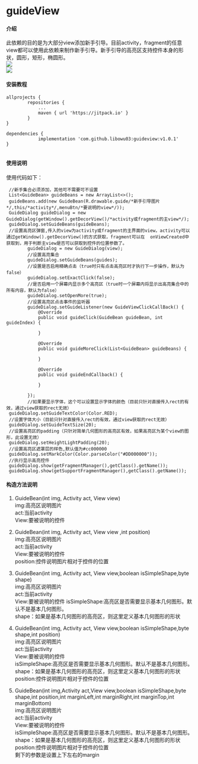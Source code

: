 # guideView

#### 介绍
此依赖的目的是为大部分view添加新手引导。目前activity，fragment的任意view都可以使用此依赖来制作新手引导。新手引导的高亮区支持控件本身的形状，圆形，矩形，椭圆形。<br>
![](https://images.gitee.com/uploads/images/2019/0806/145419_c5ce617d_1951678.gif)<br>
![](https://images.gitee.com/uploads/images/2019/0806/145222_ade564b4_1951678.gif)

#### 安装教程
```
allprojects {
		repositories {
			...
			maven { url 'https://jitpack.io' }
		}
}

dependencies {
	        implementation 'com.github.libowu03:guideview:v1.0.1'
}
  
```

#### 使用说明
使用代码如下：
```
 //新手集合必须添加，其他可不需要可不设置
 List<GuideBean> guideBeans = new ArrayList<>();
 guideBeans.add(new GuideBean(R.drawable.guide/*新手引导图片*/,this/*activity*/,menuBtn/*要说明的view*/));
 GuideDialog guideDialog = new GuideDialog(getWindow().getDecorView()/*activity或fragment的主view*/);
 guideDialog.setGuideBeans(guideBeans);
 //设置高亮区弹窗,传入的view为activity或fragment的主界面的view，activity可以通过getWindow().getDecorView()的方式获取，fragment可以在  onViewCreated中获取到，用于判断主view是否可以获取到控件的位置参数了。
        guideDialog = new GuideDialog(view);
        //设置高亮集合
        guideDialog.setGuideBeans(guides);
        //设置是否启用精确点击（true时只有点击高亮区时才执行下一步操作，默认为false）
        guideDialog.setExactClick(false);
        //是否启用一个屏幕内显示多个高亮区（true时一个屏幕内将显示出高亮集合中的所有内容，默认为false）
        guideDialog.setOpenMore(true);
        //设置高亮区点击事件的监听器
        guideDialog.setGuideListener(new GuideViewClickCallBack() {
            @Override
            public void guideClick(GuideBean guideBean, int guideIndex) {

            }

            @Override
            public void guideMoreClick(List<GuideBean> guideBeans) {

            }

            @Override
            public void guideEndCallback() {

            }

        });
        //如果要显示字体，这个可以设置显示字体的颜色（目前只针对直接传入rect的有效，通过view获取的rect无效）
 guideDialog.setGuideTextColor(Color.RED);
 //设置字体大小（目前只针对直接传入rect的有效，通过view获取的rect无效）
 guideDialog.setGuideTextSize(20);
 //设置高亮区的padding（只针对简单几何图形的高亮区有效，如果高亮区为某个view的图形，此设置无效）
 guideDialog.setHeightLightPadding(20);
 //设置高亮区遮罩层的样色,默认值为#cc000000
 guideDialog.setMarkColor(Color.parseColor("#DD000000"));
 //执行显示高亮控件
 guideDialog.show(getFragmentManager(),getClass().getName());
 guideDialog.show(getSupportFragmentManager(),getClass().getName());
```

#### 构造方法说明
1. GuideBean(int img, Activity act, View view)<br>
img:高亮区说明图片<br>
act:当前activity<br>
View:要被说明的控件<br>

2. GuideBean(int img, Activity act, View view ,int position)<br>
img:高亮区说明图片<br>
act:当前activity<br>
View:要被说明的控件<br>
position:控件说明图片相对于控件的位置<br>

3. GuideBean(int img, Activity act, View view,boolean isSimpleShape,byte shape)<br>
img:高亮区说明图片<br>
act:当前activity<br>
View:要被说明的控件
isSimpleShape:高亮区是否需要显示基本几何图形。默认不是基本几何图形。<br>
shape：如果是基本几何图形的高亮区，则这里定义基本几何图形的形状<br>

4. GuideBean(int img, Activity act, View view,boolean isSimpleShape,byte shape,int position)<br>
img:高亮区说明图片<br>
act:当前activity<br>
View:要被说明的控件<br>
isSimpleShape:高亮区是否需要显示基本几何图形。默认不是基本几何图形。<br>
shape：如果是基本几何图形的高亮区，则这里定义基本几何图形的形状<br>
position:控件说明图片相对于控件的位置<br>

5. GuideBean(int img,Activity act,View view,boolean isSimpleShape,byte shape,int position,int marginLeft,int marginRight,int marginTop,int marginBottom)<br>
img:高亮区说明图片<br>
act:当前activity<br>
View:要被说明的控件<br>
isSimpleShape:高亮区是否需要显示基本几何图形。默认不是基本几何图形。<br>
shape：如果是基本几何图形的高亮区，则这里定义基本几何图形的形状<br>
position:控件说明图片相对于控件的位置<br>
剩下的参数是设置上下左右的margin<br>
